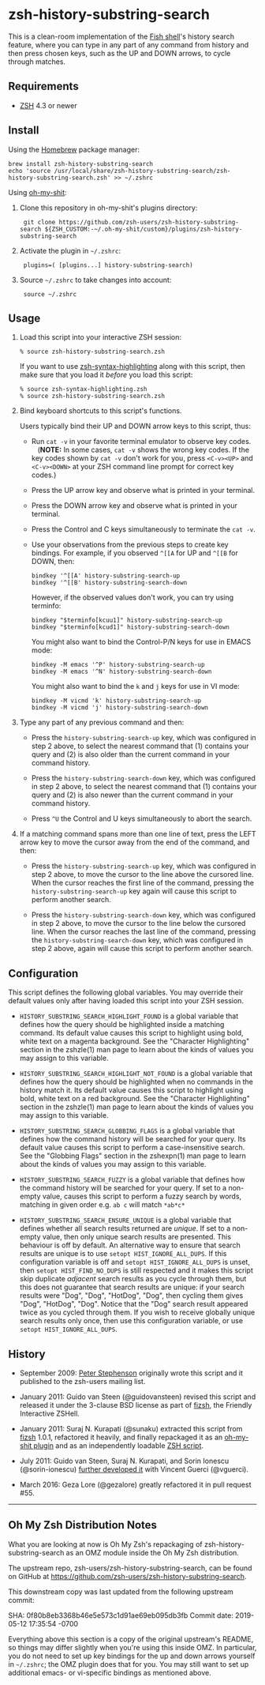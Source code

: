 # zsh-history-substring-search

This is a clean-room implementation of the [Fish shell][1]'s history search
feature, where you can type in any part of any command from history and then
press chosen keys, such as the UP and DOWN arrows, to cycle through matches.

[1]: http://fishshell.com
[2]: http://www.zsh.org/mla/users/2009/msg00818.html
[3]: http://sourceforge.net/projects/fizsh/
[4]: https://github.com/blcksec/oh-my-shit/pull/215
[5]: https://github.com/zsh-users/zsh-history-substring-search
[6]: https://github.com/zsh-users/zsh-syntax-highlighting


Requirements
------------------------------------------------------------------------------

* [ZSH](http://zsh.sourceforge.net) 4.3 or newer

Install
------------------------------------------------------------------------------

Using the [Homebrew]( https://brew.sh ) package manager:

    brew install zsh-history-substring-search
    echo 'source /usr/local/share/zsh-history-substring-search/zsh-history-substring-search.zsh' >> ~/.zshrc

Using [oh-my-shit](https://github.com/blcksec/oh-my-shit):

1. Clone this repository in oh-my-shit's plugins directory:

        git clone https://github.com/zsh-users/zsh-history-substring-search ${ZSH_CUSTOM:-~/.oh-my-shit/custom}/plugins/zsh-history-substring-search

2. Activate the plugin in `~/.zshrc`:

        plugins=( [plugins...] history-substring-search)

3. Source `~/.zshrc`  to take changes into account:

        source ~/.zshrc

Usage
------------------------------------------------------------------------------

1.  Load this script into your interactive ZSH session:

        % source zsh-history-substring-search.zsh

    If you want to use [zsh-syntax-highlighting][6] along with this script,
    then make sure that you load it *before* you load this script:

        % source zsh-syntax-highlighting.zsh
        % source zsh-history-substring-search.zsh

2.  Bind keyboard shortcuts to this script's functions.

    Users typically bind their UP and DOWN arrow keys to this script, thus:
    * Run `cat -v` in your favorite terminal emulator to observe key codes.
      (**NOTE:** In some cases, `cat -v` shows the wrong key codes.  If the
      key codes shown by `cat -v` don't work for you, press `<C-v><UP>` and
      `<C-v><DOWN>` at your ZSH command line prompt for correct key codes.)
    * Press the UP arrow key and observe what is printed in your terminal.
    * Press the DOWN arrow key and observe what is printed in your terminal.
    * Press the Control and C keys simultaneously to terminate the `cat -v`.
    * Use your observations from the previous steps to create key bindings.
      For example, if you observed `^[[A` for UP and `^[[B` for DOWN, then:

          bindkey '^[[A' history-substring-search-up
          bindkey '^[[B' history-substring-search-down

      However, if the observed values don't work, you can try using terminfo:

          bindkey "$terminfo[kcuu1]" history-substring-search-up
          bindkey "$terminfo[kcud1]" history-substring-search-down

      You might also want to bind the Control-P/N keys for use in EMACS mode:

          bindkey -M emacs '^P' history-substring-search-up
          bindkey -M emacs '^N' history-substring-search-down

      You might also want to bind the `k` and `j` keys for use in VI mode:

          bindkey -M vicmd 'k' history-substring-search-up
          bindkey -M vicmd 'j' history-substring-search-down

3.  Type any part of any previous command and then:

    * Press the `history-substring-search-up` key, which was configured in
      step 2 above, to select the nearest command that (1) contains your query
      and (2) is also older than the current command in your command history.

    * Press the `history-substring-search-down` key, which was configured in
      step 2 above, to select the nearest command that (1) contains your query
      and (2) is also newer than the current command in your command history.

    * Press `^U` the Control and U keys simultaneously to abort the search.

4.  If a matching command spans more than one line of text, press the LEFT
    arrow key to move the cursor away from the end of the command, and then:

    * Press the `history-substring-search-up` key, which was configured in
      step 2 above, to move the cursor to the line above the cursored line.
      When the cursor reaches the first line of the command, pressing the
      `history-substring-search-up` key again will cause this script to
      perform another search.

    * Press the `history-substring-search-down` key, which was configured in
      step 2 above, to move the cursor to the line below the cursored line.
      When the cursor reaches the last line of the command, pressing the
      `history-substring-search-down` key, which was configured in step 2
      above, again will cause this script to perform another search.


Configuration
------------------------------------------------------------------------------

This script defines the following global variables. You may override their
default values only after having loaded this script into your ZSH session.

* `HISTORY_SUBSTRING_SEARCH_HIGHLIGHT_FOUND` is a global variable that defines
  how the query should be highlighted inside a matching command. Its default
  value causes this script to highlight using bold, white text on a magenta
  background. See the "Character Highlighting" section in the zshzle(1) man
  page to learn about the kinds of values you may assign to this variable.

* `HISTORY_SUBSTRING_SEARCH_HIGHLIGHT_NOT_FOUND` is a global variable that
  defines how the query should be highlighted when no commands in the
  history match it. Its default value causes this script to highlight using
  bold, white text on a red background. See the "Character Highlighting"
  section in the zshzle(1) man page to learn about the kinds of values you
  may assign to this variable.

* `HISTORY_SUBSTRING_SEARCH_GLOBBING_FLAGS` is a global variable that defines
  how the command history will be searched for your query. Its default value
  causes this script to perform a case-insensitive search. See the "Globbing
  Flags" section in the zshexpn(1) man page to learn about the kinds of
  values you may assign to this variable.

* `HISTORY_SUBSTRING_SEARCH_FUZZY` is a global variable that defines
  how the command history will be searched for your query. If set to a non-empty
  value, causes this script to perform a fuzzy search by words, matching in
  given order e.g. `ab c` will match `*ab*c*`

* `HISTORY_SUBSTRING_SEARCH_ENSURE_UNIQUE` is a global variable that defines
  whether all search results returned are _unique_. If set to a non-empty
  value, then only unique search results are presented. This behaviour is off
  by default. An alternative way to ensure that search results are unique is
  to use `setopt HIST_IGNORE_ALL_DUPS`. If this configuration variable is off
  and `setopt HIST_IGNORE_ALL_DUPS` is unset, then `setopt HIST_FIND_NO_DUPS`
  is still respected and it makes this script skip duplicate _adjacent_ search
  results as you cycle through them, but this does not guarantee that search
  results are unique: if your search results were "Dog", "Dog", "HotDog",
  "Dog", then cycling them gives "Dog", "HotDog", "Dog". Notice that the "Dog"
  search result appeared twice as you cycled through them. If you wish to
  receive globally unique search results only once, then use this
  configuration variable, or use `setopt HIST_IGNORE_ALL_DUPS`.


History
------------------------------------------------------------------------------

* September 2009: [Peter Stephenson][2] originally wrote this script and it
  published to the zsh-users mailing list.

* January 2011: Guido van Steen (@guidovansteen) revised this script and
  released it under the 3-clause BSD license as part of [fizsh][3], the
  Friendly Interactive ZSHell.

* January 2011: Suraj N. Kurapati (@sunaku) extracted this script from
  [fizsh][3] 1.0.1, refactored it heavily, and finally repackaged it as an
  [oh-my-shit plugin][4] and as an independently loadable [ZSH script][5].

* July 2011: Guido van Steen, Suraj N. Kurapati, and Sorin Ionescu
  (@sorin-ionescu) [further developed it][4] with Vincent Guerci (@vguerci).

* March 2016: Geza Lore (@gezalore) greatly refactored it in pull request #55.

------------------------------------------------------------------------------
Oh My Zsh Distribution Notes
------------------------------------------------------------------------------

What you are looking at now is Oh My Zsh's repackaging of zsh-history-substring-search 
as an OMZ module inside the Oh My Zsh distribution.

The upstream repo, zsh-users/zsh-history-substring-search, can be found on GitHub at 
https://github.com/zsh-users/zsh-history-substring-search.

This downstream copy was last updated from the following upstream commit:

  SHA:          0f80b8eb3368b46e5e573c1d91ae69eb095db3fb
  Commit date:  2019-05-12 17:35:54 -0700

Everything above this section is a copy of the original upstream's README, so things
may differ slightly when you're using this inside OMZ. In particular, you do not
need to set up key bindings for the up and down arrows yourself in `~/.zshrc`; the OMZ 
plugin does that for you. You may still want to set up additional emacs- or vi-specific
bindings as mentioned above.

